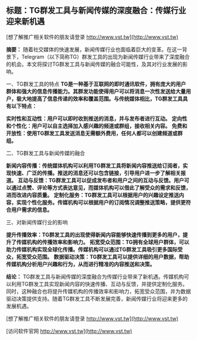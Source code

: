 ## **标题：TG群发工具与新闻传媒的深度融合：传媒行业迎来新机遇**

[想了解推广相关软件的朋友请登录 http://www.vst.tw](http://www.vst.tw)

**摘要：**
随着社交媒体的快速发展，新闻传媒行业也面临着巨大的变革。在这一背景下，Telegram（以下简称TG）群发工具的出现为新闻传媒行业带来了深度融合的机会。本文将探讨TG群发工具与新闻传媒的融合可能性，及其对行业发展的影响。

一、TG群发工具的特点
**TG是一种基于互联网的即时通讯软件，拥有庞大的用户群体和强大的信息传播能力。其群发功能使得用户可以将消息一次性发送给大量用户，极大地提高了信息传递的效率和覆盖范围。与传统媒体相比，TG群发工具具有以下特点：**

**实时性和互动性：用户可以即时收到推送的消息，并与发布者进行互动。**
**定向性和个性化：用户可以自主选择加入感兴趣的频道或群组，接收相关内容。**
**免费和开放性：使用TG群发工具发送消息无需额外费用，任何人都可以创建频道或群组。**

二、TG群发工具与新闻传媒的融合

**新闻内容传播：传统媒体机构可以利用TG群发工具将新闻内容推送给订阅者，实现快速、广泛的传播。推送的消息还可以包含链接，引导用户进一步了解相关报道。**
**互动与反馈：TG群发工具可以促成发布者和用户之间的互动与反馈。用户可以通过点赞、评论等方式表达意见，而媒体机构可以借此了解受众的需求和反馈，进而改进内容质量。**
**定制化服务：TG群发工具可以根据用户的兴趣设定推送内容，实现个性化服务。传媒机构可以根据用户的订阅情况调整推送策略，提供更符合用户需求的信息。**

三、对新闻传媒行业的影响

**提升传播效率：TG群发工具的出现使得新闻内容能够快速传播到更多的用户，提升了传媒机构的传播效率和影响力。**
**拓宽受众范围：TG拥有全球用户群体，可以助力传媒机构实现全球化传播。传媒机构可以通过TG群发工具吸引更多国际受众，拓宽受众范围。**
**数据驱动决策：TG群发工具可以提供详细的用户数据，帮助传媒机构分析用户兴趣和行为，从而进行精准的内容推送和决策。**

**结论：**
TG群发工具与新闻传媒的深度融合为传媒行业带来了新机遇。传媒机构可以利用TG群发工具实现新闻内容的快速传播、互动与反馈，并提供定制化服务。同时，这种融合也将提升传媒机构的传播效率和影响力，拓宽受众范围，并为数据驱动决策提供支持。随着TG群发工具不断发展完善，新闻传媒行业将迎来更多的发展机遇。

[想了解推广相关软件的朋友请登录 http://www.vst.tw](http://www.vst.tw)


[访问软件官网 http://www.vst.tw](http://www.vst.tw)

